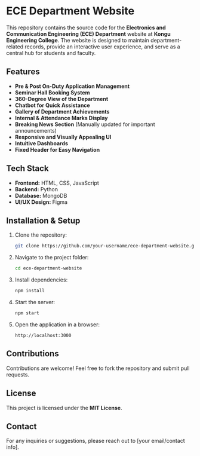 # ECE Department Website

This repository contains the source code for the **Electronics and Communication Engineering (ECE) Department** website at **Kongu Engineering College**. The website is designed to maintain department-related records, provide an interactive user experience, and serve as a central hub for students and faculty.

## Features

- **Pre & Post On-Duty Application Management**
- **Seminar Hall Booking System**
- **360-Degree View of the Department**
- **Chatbot for Quick Assistance**
- **Gallery of Department Achievements**
- **Internal & Attendance Marks Display**
- **Breaking News Section** (Manually updated for important announcements)
- **Responsive and Visually Appealing UI**
- **Intuitive Dashboards**
- **Fixed Header for Easy Navigation**

## Tech Stack

- **Frontend:** HTML, CSS, JavaScript
- **Backend:** Python
- **Database:** MongoDB
- **UI/UX Design:** Figma

## Installation & Setup

1. Clone the repository:
   ```bash
   git clone https://github.com/your-username/ece-department-website.git
   ```
2. Navigate to the project folder:
   ```bash
   cd ece-department-website
   ```
3. Install dependencies:
   ```bash
   npm install
   ```
4. Start the server:
   ```bash
   npm start
   ```
5. Open the application in a browser:
   ```
   http://localhost:3000
   ```

## Contributions

Contributions are welcome! Feel free to fork the repository and submit pull requests.

## License

This project is licensed under the **MIT License**.

## Contact

For any inquiries or suggestions, please reach out to [your email/contact info].
